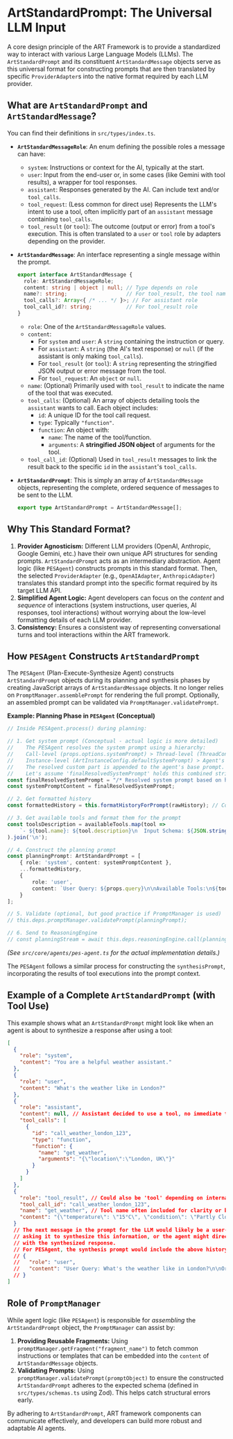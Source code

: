 # ArtStandardPrompt: The Universal LLM Input

A core design principle of the ART Framework is to provide a standardized way to interact with various Large Language Models (LLMs). The `ArtStandardPrompt` and its constituent `ArtStandardMessage` objects serve as this universal format for constructing prompts that are then translated by specific `ProviderAdapter`s into the native format required by each LLM provider.

## What are `ArtStandardPrompt` and `ArtStandardMessage`?

You can find their definitions in `src/types/index.ts`.

*   **`ArtStandardMessageRole`**: An enum defining the possible roles a message can have:
    *   `system`: Instructions or context for the AI, typically at the start.
    *   `user`: Input from the end-user or, in some cases (like Gemini with tool results), a wrapper for tool responses.
    *   `assistant`: Responses generated by the AI. Can include text and/or `tool_calls`.
    *   `tool_request`: (Less common for direct use) Represents the LLM's intent to use a tool, often implicitly part of an `assistant` message containing `tool_calls`.
    *   `tool_result` (or `tool`): The outcome (output or error) from a tool's execution. This is often translated to a `user` or `tool` role by adapters depending on the provider.

*   **`ArtStandardMessage`**: An interface representing a single message within the prompt.
    ```typescript
    export interface ArtStandardMessage {
      role: ArtStandardMessageRole;
      content: string | object | null; // Type depends on role
      name?: string;                   // For tool_result, the tool name
      tool_calls?: Array<{ /* ... */ }>; // For assistant role
      tool_call_id?: string;           // For tool_result role
    }
    ```
    *   `role`: One of the `ArtStandardMessageRole` values.
    *   `content`:
        *   For `system` and `user`: A `string` containing the instruction or query.
        *   For `assistant`: A `string` (the AI's text response) or `null` (if the assistant is only making `tool_calls`).
        *   For `tool_result` (or `tool`): A `string` representing the stringified JSON output or error message from the tool.
        *   For `tool_request`: An `object` or `null`.
    *   `name`: (Optional) Primarily used with `tool_result` to indicate the name of the tool that was executed.
    *   `tool_calls`: (Optional) An array of objects detailing tools the `assistant` wants to call. Each object includes:
        *   `id`: A unique ID for the tool call request.
        *   `type`: Typically `"function"`.
        *   `function`: An object with:
            *   `name`: The name of the tool/function.
            *   `arguments`: A **stringified JSON object** of arguments for the tool.
    *   `tool_call_id`: (Optional) Used in `tool_result` messages to link the result back to the specific `id` in the `assistant`'s `tool_calls`.

*   **`ArtStandardPrompt`**: This is simply an array of `ArtStandardMessage` objects, representing the complete, ordered sequence of messages to be sent to the LLM.
    ```typescript
    export type ArtStandardPrompt = ArtStandardMessage[];
    ```

## Why This Standard Format?

1.  **Provider Agnosticism:** Different LLM providers (OpenAI, Anthropic, Google Gemini, etc.) have their own unique API structures for sending prompts. `ArtStandardPrompt` acts as an intermediary abstraction. Agent logic (like `PESAgent`) constructs prompts in this standard format. Then, the selected `ProviderAdapter` (e.g., `OpenAIAdapter`, `AnthropicAdapter`) translates this standard prompt into the specific format required by its target LLM API.
2.  **Simplified Agent Logic:** Agent developers can focus on the *content* and *sequence* of interactions (system instructions, user queries, AI responses, tool interactions) without worrying about the low-level formatting details of each LLM provider.
3.  **Consistency:** Ensures a consistent way of representing conversational turns and tool interactions within the ART framework.

## How `PESAgent` Constructs `ArtStandardPrompt`

The `PESAgent` (Plan-Execute-Synthesize Agent) constructs `ArtStandardPrompt` objects during its planning and synthesis phases by creating JavaScript arrays of `ArtStandardMessage` objects. It no longer relies on `PromptManager.assemblePrompt` for rendering the full prompt. Optionally, an assembled prompt can be validated via `PromptManager.validatePrompt`.

**Example: Planning Phase in `PESAgent` (Conceptual)**

```typescript
// Inside PESAgent.process() during planning:

// 1. Get system prompt (Conceptual - actual logic is more detailed)
//    The PESAgent resolves the system prompt using a hierarchy:
//    Call-level (props.options.systemPrompt) > Thread-level (ThreadConfig.systemPrompt) >
//    Instance-level (ArtInstanceConfig.defaultSystemPrompt) > Agent's base prompt.
//    The resolved custom part is appended to the agent's base prompt.
//    Let's assume 'finalResolvedSystemPrompt' holds this combined string.
const finalResolvedSystemPrompt = "/* Resolved system prompt based on hierarchy */"; // Placeholder for conceptual example
const systemPromptContent = finalResolvedSystemPrompt;

// 2. Get formatted history
const formattedHistory = this.formatHistoryForPrompt(rawHistory); // Converts ConversationMessage[]

// 3. Get available tools and format them for the prompt
const toolsDescription = availableTools.map(tool =>
    `- ${tool.name}: ${tool.description}\n  Input Schema: ${JSON.stringify(tool.inputSchema)}`
).join('\n');

// 4. Construct the planning prompt
const planningPrompt: ArtStandardPrompt = [
    { role: 'system', content: systemPromptContent },
    ...formattedHistory,
    {
        role: 'user',
        content: `User Query: ${props.query}\n\nAvailable Tools:\n${toolsDescription}\n\nBased on the user query and conversation history, identify the user's intent and create a plan... Respond in the following format:\nIntent: ...\nPlan: ...\nTool Calls: ...`
    }
];

// 5. Validate (optional, but good practice if PromptManager is used)
// this.deps.promptManager.validatePrompt(planningPrompt);

// 6. Send to ReasoningEngine
// const planningStream = await this.deps.reasoningEngine.call(planningPrompt, planningOptions);
```
*(See `src/core/agents/pes-agent.ts` for the actual implementation details.)*

The `PESAgent` follows a similar process for constructing the `synthesisPrompt`, incorporating the results of tool executions into the prompt context.

## Example of a Complete `ArtStandardPrompt` (with Tool Use)

This example shows what an `ArtStandardPrompt` might look like when an agent is about to synthesize a response after using a tool:

```json
[
  {
    "role": "system",
    "content": "You are a helpful weather assistant."
  },
  {
    "role": "user",
    "content": "What's the weather like in London?"
  },
  {
    "role": "assistant",
    "content": null, // Assistant decided to use a tool, no immediate text response
    "tool_calls": [
      {
        "id": "call_weather_london_123",
        "type": "function",
        "function": {
          "name": "get_weather",
          "arguments": "{\"location\":\"London, UK\"}"
        }
      }
    ]
  },
  {
    "role": "tool_result", // Could also be 'tool' depending on internal representation before adapter translation
    "tool_call_id": "call_weather_london_123",
    "name": "get_weather", // Tool name often included for clarity or by some providers
    "content": "{\"temperature\": \"15°C\", \"condition\": \"Partly Cloudy\"}" // Stringified JSON result
  }
  // The next message in the prompt for the LLM would likely be a user-role message (constructed by the agent)
  // asking it to synthesize this information, or the agent might directly construct an assistant message
  // with the synthesized response.
  // For PESAgent, the synthesis prompt would include the above history and then a final user message like:
  // {
  //   "role": "user",
  //   "content": "User Query: What's the weather like in London?\n\nOriginal Intent: Find weather in London.\nExecution Plan: Use get_weather tool.\n\nTool Execution Results:\n- Tool: get_weather (Call ID: call_weather_london_123)\n  Status: success\n  Output: {\"temperature\": \"15°C\", \"condition\": \"Partly Cloudy\"}\n\nBased on the user query, the plan, and the results of any tool executions, synthesize a final response to the user."
  // }
]
```

## Role of `PromptManager`

While agent logic (like `PESAgent`) is responsible for *assembling* the `ArtStandardPrompt` object, the `PromptManager` can assist by:

1.  **Providing Reusable Fragments:** Using `promptManager.getFragment("fragment_name")` to fetch common instructions or templates that can be embedded into the `content` of `ArtStandardMessage` objects.
2.  **Validating Prompts:** Using `promptManager.validatePrompt(promptObject)` to ensure the constructed `ArtStandardPrompt` adheres to the expected schema (defined in `src/types/schemas.ts` using Zod). This helps catch structural errors early.

By adhering to `ArtStandardPrompt`, ART framework components can communicate effectively, and developers can build more robust and adaptable AI agents.